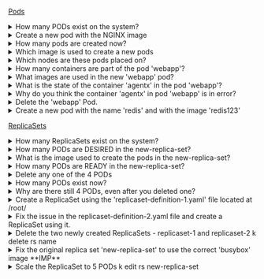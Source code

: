 [Pods](https://kodekloud.com/p/practice-test-kubernetes-ckad-pods)

<details><summary>How many PODs exist on the system?</summary>

```yaml
k get pods
```

</details>

<details><summary>Create a new pod with the NGINX image</summary>

```yaml
k run pod --image=nginx
```

</details>   

<details><summary>How many pods are created now?</summary>

```yaml
k get pods
```

</details>

<details><summary>Which image is used to create a new pods</summary>

```yaml
k describe pods newpods-lf26b
```

</details>

<details><summary>Which nodes are these pods placed on?</summary>

```yaml
k get pods -o=wide
```

</details>

<details><summary>How many containers are part of the pod 'webapp'?</summary>

```yaml
k describe pods webapp
```

</details>

<details><summary>What images are used in the new 'webapp' pod?</summary>

```yaml
k describe po webapp
```

</details>

<details><summary>What is the state of the container 'agentx' in the pod 'webapp'?</summary>

```yaml
k describe po webapp
```

</details>

<details><summary>Why do you think the container 'agentx' in pod 'webapp' is in error?</summary>

```yaml
k describe po webapp
```

</details>

<details><summary>Delete the 'webapp' Pod.</summary>

```yaml
k delete po webapp
```

</details>

<details><summary>Create a new pod with the name 'redis' and with the image 'redis123'</summary>

```yaml
k run redis --image=redis123 --generator=run-pod/v1
``` //TODO

</details>

<details><summary>Now fix the image on the pod to 'redis'.</summary>

```yaml
k edit po redis
```

</details>

[ReplicaSets](https://kodekloud.com/p/practice-test-kubernetes-ckad-replicasets)

<details><summary>How many ReplicaSets exist on the system?</summary>
k get rs</details>
    
<details><summary>How many PODs are DESIRED in the new-replica-set?</summary>
k get rs -> Look at desired </details>
    
<details><summary>What is the image used to create the pods in the new-replica-set?</summary>
k describe rs</details>
    
<details><summary>How many PODs are READY in the new-replica-set?</summary>
k get rs -> Look at ready column</details> 
   
<details><summary>Delete any one of the 4 PODs</summary>
k delete po new-replica-set-kfgml</details>
    
<details><summary>How many PODs exist now?</summary>
k get po </details>
    
<details><summary>Why are there still 4 PODs, even after you deleted one?</summary>     
New pod created automatically when deleted one. RS ensures desired number of pods</details> 
    
<details><summary>Create a ReplicaSet using the 'replicaset-definition-1.yaml' file located at /root/</summary>
kubectl create -f FILENAME </details>
    
<details><summary>Fix the issue in the replicaset-definition-2.yaml file and create a ReplicaSet using it.</summary>
Lables should match, API Version </details>
    
<details><summary>Delete the two newly created ReplicaSets - replicaset-1 and replicaset-2
k delete rs name
    
<details><summary>Fix the original replica set 'new-replica-set' to use the correct 'busybox' image **IMP**</summary>
     - k edit rs new-replica-set.
     - delete all pods </details>
 
<details><summary>Scale the ReplicaSet to 5 PODs
k edit rs new-replica-set</summary>
    
<details><summary>Now scale the ReplicaSet down to 2 PODs</summary>
k edit rs new-replica-set //TODO </details>
    
[Deployements](https://kodekloud.com/p/practice-test-kubernetes-ckad-deployments)    

<details><summary>How many Deployments exist on the system?</summary>   
k get deploy </details>
    
<details><summary>Out of all the existing PODs, how many are ready?</summary>
    - k get po
    - Ready Column - 0/1</details>
    
<details><summary>What is the image used to create the pods in the new deployment?</summary>
k get deploy -o=wide</details>
    
<details><summary>Why do you think the deployment is not ready?</summary>
Image does not exist</details>
    
<details><summary>Create a new Deployment using the 'deployment-definition-1.yaml' file located at /root/</summary>
kind, api version, labels, image  </details>

<details><summary>Create a new Deployment with the below attributes using your own deployment definition file Name: httpd-frontend, Replicas: 3, Image: httpd:2.4-alpine</summary>    
kubectl run --generator=deployment/v1beta1 httpd-frontend --replicas=3 --image=httpd:2.4-alpine</details>
     
<details><summary>Create an NGINX Pod </summary>
kubectl run --generator=run-pod/v1 nginx --image=nginx</details>

<details><summary>Generate POD Manifest YAML file (-o yaml). Don't create it(--dry-run)</summary>
kubectl run --generator=run-pod/v1 nginx --image=nginx --dry-run -o yaml</details>

<details><summary>Create a deployment</summary>
kubectl run --generator=deployment/v1beta1 nginx --image=nginx</details>

<details><summary>Or the newer recommended way:</summary>
kubectl create deployment --image=nginx nginx</details>

<details><summary>Generate Deployment YAML file (-o yaml). Don't create it(--dry-run)</summary>
kubectl run --generator=deployment/v1beta1 nginx --image=nginx --dry-run -o yaml
    Or
kubectl create deployment --image=nginx nginx --dry-run -o yaml</details>

<details><summary>Generate Deployment YAML file (-o yaml). Don't create it(--dry-run) with 4 Replicas (--replicas=4)</summary>
kubectl run --generator=deployment/v1beta1 nginx --image=nginx --dry-run --replicas=4 -o yaml</details>

<details><summary>kubectl create deployment does not have a --replicas option. You could first create it and then scale it using the kubectl scale command.</summary></details>

<details><summary>Save it to a file - (If you need to modify or add some other details)</summary>
kubectl run --generator=deployment/v1beta1 nginx --image=nginx --dry-run --replicas=4 -o yaml > nginx-deployment.yaml</details>


<details><summary>Create a Service named nginx of type NodePort and expose it on port 30080 on the nodes:</summary>
kubectl create service nodeport nginx --tcp=80:80 --node-port=30080 --dry-run -o yaml</details>
      
  
[Commands](https://kodekloud.com/p/practice-test-kubernetes-cka-imperative-1)   

<details><summary>Deploy a pod named nginx-pod using the nginx:alpine image.</summary>
k run  --generator=run-pod/v1 nginx-pod --image=nginx:alpine</details>
   
<details><summary>Deploy a redis pod using the redis:alpine image with the labels set to tier=db</summary>   
k run  --generator=run-pod/v1 redis --labels=tier=db --image=redis:alpine</details>

<details><summary>Create a service redis-service to expose the redis application within the cluster on port 6379.</summary>
k expose pod redis --port=6379 --name redis-service</details>
  
<details><summary>Create a deployment named webapp using the image kodekloud/webapp-color with 3 replicas</summary>
k run --generator=deployment/v1beta1 webapp --image=kodekloud/webapp-color --replicas=3  </details>
    
<details><summary>Expose the webapp as service webapp-service application on port 30082 on the nodes on the cluster. The web application listens on port 8080</summary>
kubectl expose deployment webapp --type=NodePort --port=8080 --name=webapp-service --dry-run -o yaml > webapp-service.yaml</details>
    




## Common Error Messages

```yaml
master $ k describe newpods-9dqvd
error: the server doesn't have a resource type "newpods-9dqvd"
```

```yaml
#Error from server (BadRequest): error when creating deployment-definition-1.yaml: deployment in version "v1" cannot be handled as a Deployment: no kind "deployment" is registered for version "apps/v1"
```

## Time savers
kubectl get pod <pod-name> -o yaml > pod-definition.yaml
